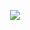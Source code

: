 <p align="center">
  <img src="https://user-images.githubusercontent.com/46378210/82461691-187cf800-9a91-11ea-98e0-446d0b942eab.png">
</p>
